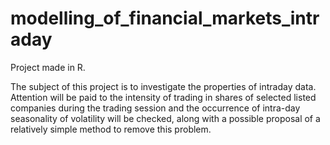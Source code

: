 # modelling_of_financial_markets_intraday

Project made in R.

The subject of this project is to investigate the properties of intraday data. Attention will be paid to the intensity of trading in shares of selected listed companies during the trading session and the occurrence of intra-day seasonality of volatility will be checked, along with a possible proposal of a relatively simple method to remove this problem.
